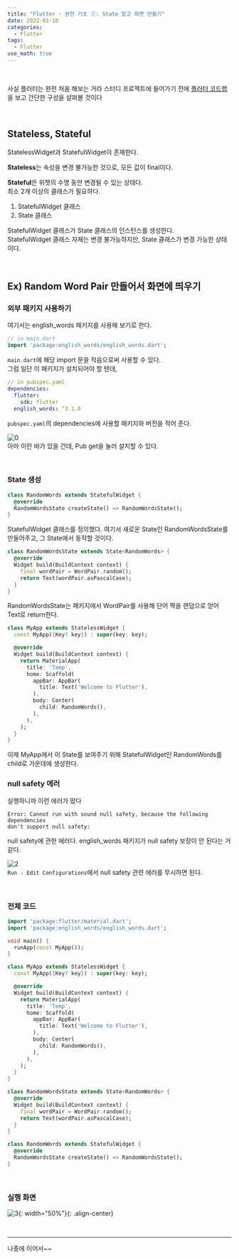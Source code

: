 ```yaml
---
title: "Flutter - 완전 기초 ①: State 알고 화면 만들기"
date: 2022-01-10
categories:
  - Flutter
tags:
  - Flutter
use_math: true
---
```

<br>

사실 플러터는 완전 처음 해보는 거라 스터디 프로젝트에 들어가기 전에 [플러터 코드랩](https://flutter-ko.dev/docs/get-started/codelab)을 보고 간단한 구성을 살펴볼 것이다

<br>

## Stateless, Stateful
StatelessWidget과 StatefulWidget이 존재한다.

**Stateless**는 속성을 변경 불가능한 것으로, 모든 값이 final이다.

**Stateful**은 위젯의 수명 동안 변경될 수 있는 상태다.  
최소 2개 이상의 클래스가 필요하다.
1. StatefulWidget 클래스
2. State 클래스

StatefulWidget 클래스가 State 클래스의 인스턴스를 생성한다.  
StatefulWidget 클래스 자체는 변경 불가능하지만, State 클래스가 변경 가능한 상태이다.

<br>

## Ex) Random Word Pair 만들어서 화면에 띄우기

### 외부 패키지 사용하기
여기서는 english_words 패키지를 사용해 보기로 한다.
```dart
// in main.dart
import 'package:english_words/english_words.dart';
```
`main.dart`에 해당 import 문을 적음으로써 사용할 수 있다.  
그럼 일단 이 패키지가 설치되어야 할 텐데,

```yaml
// in pubspec.yaml
dependencies:
  flutter:
    sdk: flutter
  english_words: ^3.1.0
```
`pubspec.yaml`의 dependencies에 사용할 패키지와 버전을 적어 준다.

![0](/img/Flutter/1/0.PNG)  
아마 이런 바가 있을 건데, Pub get을 눌러 설치할 수 있다.  

<br>

### State 생성
```dart
class RandomWords extends StatefulWidget {
  @override
  RandomWordsState createState() => RandomWordsState();
}
```
StatefulWidget 클래스를 정의했다. 여기서 새로운 State인 RandomWordsState를 만들어주고, 그 State에서 동작할 것이다.

```dart
class RandomWordsState extends State<RandomWords> {
  @override
  Widget build(BuildContext context) {
    final wordPair = WordPair.random();
    return Text(wordPair.asPascalCase);
  }
}
```
RandomWordsState는 패키지에서 WordPair를 사용해 단어 짝을 랜덤으로 얻어 Text로 return한다.

```dart
class MyApp extends StatelessWidget {
  const MyApp({Key? key}) : super(key: key);

  @override
  Widget build(BuildContext context) {
    return MaterialApp(
      title: 'Temp',
      home: Scaffold(
        appBar: AppBar(
          title: Text('Welcome to Flutter'),
        ),
        body: Center(
          child: RandomWords(),
        ),
      ),
    );
  }
}
```
이제 MyApp에서 이 State를 보여주기 위해 StatefulWidget인 RandomWords를 child로 가운데에 생성한다.
<br>

### null safety 에러

실행하니까 이런 에러가 떴다
```
Error: Cannot run with sound null safety, because the following dependencies
don't support null safety:
```
null safety에 관한 에러다. english_words 패키지가 null safety 보장이 안 된다는 거 같다.

![2](/img/Flutter/1/2.PNG)  
`Run - Edit Configurations`에서 null safety 관련 에러를 무시하면 된다.

<br>

### 전체 코드

```dart
import 'package:flutter/material.dart';
import 'package:english_words/english_words.dart';

void main() {
  runApp(const MyApp());
}

class MyApp extends StatelessWidget {
  const MyApp({Key? key}) : super(key: key);

  @override
  Widget build(BuildContext context) {
    return MaterialApp(
      title: 'Temp',
      home: Scaffold(
        appBar: AppBar(
          title: Text('Welcome to Flutter'),
        ),
        body: Center(
          child: RandomWords(),
        ),
      ),
    );
  }
}

class RandomWordsState extends State<RandomWords> {
  @override
  Widget build(BuildContext context) {
    final wordPair = WordPair.random();
    return Text(wordPair.asPascalCase);
  }
}

class RandomWords extends StatefulWidget {
  @override
  RandomWordsState createState() => RandomWordsState();
}
```

<br>

### 실행 화면
![3](/img/Flutter/1/3.PNG){: width="50%"}{: .align-center}  

<br>


---
나중에 이어서~~
<br>

